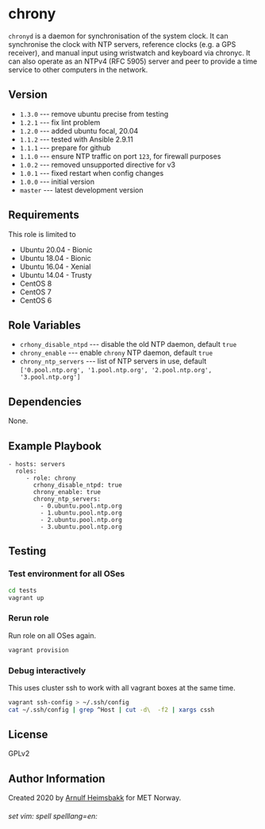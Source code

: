 chrony
======

`chronyd` is a daemon for synchronisation of the system clock. It can synchronise the clock with NTP servers, reference clocks (e.g. a GPS receiver), and manual input using wristwatch and keyboard via chronyc. It can also operate as an NTPv4 (RFC 5905) server and peer to provide a time service to other computers in the network.

Version
-------

* `1.3.0` --- remove ubuntu precise from testing
* `1.2.1` --- fix lint problem
* `1.2.0` --- added ubuntu focal, 20.04
* `1.1.2` --- tested with Ansible 2.9.11
* `1.1.1` --- prepare for github
* `1.1.0` --- ensure NTP traffic on port `123`, for firewall purposes
* `1.0.2` --- removed unsupported directive for v3
* `1.0.1` --- fixed restart when config changes
* `1.0.0` --- initial version
* `master` --- latest development version

Requirements
------------

This role is limited to

* Ubuntu 20.04 - Bionic
* Ubuntu 18.04 - Bionic
* Ubuntu 16.04 - Xenial
* Ubuntu 14.04 - Trusty
* CentOS 8
* CentOS 7
* CentOS 6

Role Variables
--------------


* `crhony_disable_ntpd` --- disable the old NTP daemon, default `true`
* `chrony_enable` --- enable `chrony` NTP daemon, default `true`
* `chrony_ntp_servers` --- list of NTP servers in use, default `['0.pool.ntp.org', '1.pool.ntp.org', '2.pool.ntp.org', '3.pool.ntp.org']`

Dependencies
------------

None.

Example Playbook
----------------

    - hosts: servers
      roles:
         - role: chrony
           crhony_disable_ntpd: true
           chrony_enable: true
           chrony_ntp_servers:
             - 0.ubuntu.pool.ntp.org
             - 1.ubuntu.pool.ntp.org
             - 2.ubuntu.pool.ntp.org
             - 3.ubuntu.pool.ntp.org

Testing
-------

### Test environment for all OSes

```bash
cd tests
vagrant up
```

### Rerun role

Run role on all OSes again.

```bash
vagrant provision
```

### Debug interactively

This uses cluster ssh to work with all vagrant boxes at the same time.

```bash
vagrant ssh-config > ~/.ssh/config
cat ~/.ssh/config | grep ^Host | cut -d\  -f2 | xargs cssh
```

License
-------

GPLv2

Author Information
------------------

Created 2020 by [Arnulf Heimsbakk](mailto:arnulf.heimsbakk@met.no) for MET Norway.

###### set vim: spell spelllang=en:
